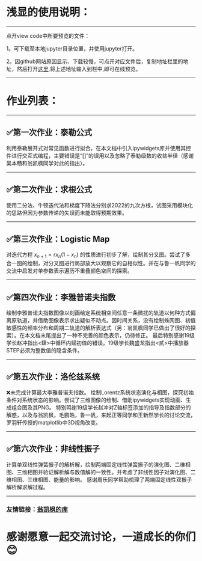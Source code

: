 # 浅显的使用说明：
---------------------------------
点开view code中所要预览的文件：

1。可下载至本地jupyter目录位置，并使用jupyter打开。

2。因github网站原因显示、下载较慢，可点开对应文件后，复制地址栏里的地址，然后打开[这里](http://nbviewer.jupyter.org),将上述地址输入到栏中,即可在线预览。

---------------------------------


# 作业列表：
---------------------------------
## &#x2705;第一次作业：泰勒公式

  利用泰勒展开式对常见函数进行拟合。在本文档中引入ipywidgets库并使用其控件进行交互式编程，主要错误是“[]”的误用以及忽略了泰勒级数的收敛半径（感谢吴本畅和翁凯枫同学对此的指出）。

---------------------------------
## &#x2705;第二次作业：求根公式

  使用二分法、牛顿迭代法和梯度下降法分别求2022的九次方根，试图采用模块化的思路但因为参数传递的失误而未能取得预期效果。

---------------------------------
## &#x2705;第三次作业：Logistic Map

  对迭代方程 $x_{n+1}=rx_n(1-x_n)$ 的性质进行初步了解，绘制其分叉图。尝试了多合一图的绘制，对分叉图进行局部放大以观察它的自相似性。并在与鲁一帆同学的交流中启发对单参数表示遍历不重叠颜色空间的探索。

---------------------------------
## &#x2705;第四次作业：李雅普诺夫指数

  绘制李雅普诺夫指数图像以刻画给定系统相空间任意一条微扰的轨道以何种方式偏离原轨道，并借助图像表示求出疑似不动点。因时间关系，没有绘制蛛网图、初值敏感性的频率分布和周期二轨道的解析表达式（另：翁凯枫同学已做出了很好的探索）。在本文档末尾提出了一种不完善的颜色表示，仍待修正。
    最后特别感谢19级学长赵冲指出<肆>中循环内赋初值的错误，19级学长魏盛龙指出<贰>中播放器STEP必须为整数值的隐含条件。

---------------------------------
## &#x2705;第五次作业：洛伦兹系统

 &#x274C;未完成计算最大李雅普诺夫指数。
 绘制Lorentz系统状态演化与相图，探究初始条件对系统状态的影响。尝试了三维图像的绘制、借助ipywidgets实现动画、生成组合图及其PNG。
 特别鸣谢19级学长赵冲对Z轴标签添加的指导及指数部分的解惑，以及与翁凯枫，毛鹏皓，鲁一帆，来起正等同学和王新然学长的讨论交流，罗羽轩传授的matplotlib中3D视角改变。

---------------------------------
## &#x2705;第六次作业：非线性振子

计算单双线性弹簧振子的解析解，绘制两端固定线性弹簧振子的演化图、二维相图、三维相图并验证解析解与数值解的一致性。并考虑了非线性因子对演化图、二维相图、三维相图、能量的影响。
感谢周乐同学帮助梳理了两端固定线性双振子解析解求解过程。

---------------------------------


### 友情链接：[翁凯枫的库](https://github.com/imwkf/kebian)
# 感谢愿意一起交流讨论，一道成长的你们&#x1F60A;
